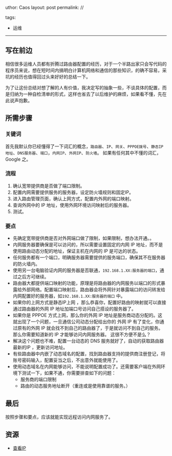 uthor: Caos
layout: post
permalink:  //

tags:
  - 运维
  
  
---

## 写在前边

相信很多运维人员都有折腾过路由器配置的经历，对于一个半路出家只会写代码的程序员来说，想在短时间内搞明白计算机网络和通信的那些知识，的确不容易，采坑的经历也值得回过头来好好的总结一下。

<!--more-->



为了让这份总结对想了解的人有价值，我决定写的抽象一些，不谈具体的配置，而是归纳为一种自检清单的形式，这样也省去了以后维护的麻烦，如果看不懂，先在此说声抱歉。


## 所需步骤

### 关键词
首先我默认你已经懂得了一下词汇的概念，`路由器`、`IP`、`网关`、`PPPOE拨号`、`静态IP地址`、`DNS服务器`、`端口`，`内网IP`、`外网IP`、`防火墙`。
如果有任何其中不懂的词汇，Google 之。

### 流程

 1. 确认宽带提供商是否做了端口限制。
 2. 配置内网需要提供服务的服务器，设定防火墙规则和固定IP。
 2. 进入路由管理页面，确认上网方式，配置内外网的端口映射。
 3. 查询外网中的 IP 地址，使用外网环境访问映射后的服务器。
 4. 测试。


### 要点
 - 先确定宽带提供商是否对外网端口做了限制，如果限制，想办法开通。。
 - 内网服务器要确保是可以访问的，所以需要设置固定的内网 IP 地址，而不是使用路由动态分配的地址，保证主机在内网的 IP 是可达的状态。
 - 任何服务都有一个端口，明确服务器需要提供的服务端口，确保其不在服务器的防火墙内。
 - 使用另一台电脑验证内网的服务器是否联通，`192.168.1.XX:服务器的端口`，通过之后方可继续。
 - 路由器大都提供端口映射的功能，原理是将路由器的内网服务以端口的形式暴露给外部网络。配置端口映射后，路由器会将外网针对暴露端口的访问转发给内网配置好的服务器，如`192.168.1.XX:服务器的端口` 中。
 - 如果你的上网方式是静态IP上网 ，那么恭喜你，配置好路由的映射就可以直接通过路由器的外网 IP 地址加端口号访问自己搭设的服务器了。
 - 如果你是 PPPOE 方式上网，那么你的外网 IP 地址是服务商动态分配的。这就出现了一个问题，一旦通信公司动态分配给出你的 外网 IP 有了变化，你通过原有的外网 IP 就会找不到自己的路由器了，于是就访问不到自己的服务。那么你需要知道新的 IP 才能够访问内网服务器。 这很不方便不是么？
 - 解决这个问题也不难，配置一台动态的 DNS 服务就好了，自动的获取路由器最新的IP ，更新访问地址。
 - 有些路由器中内嵌了动态域名的配置，找到路由器支持的提供商注册登记，将账号密码输入，配置妥当之后，不出意外就能使用了。
 - 使用动态域名在内网能够访问，不能说明配置成功了。还需要客户端在外网环境下测试一下，如果不通，你需要排查如下的问题：
     - 服务商的端口限制
     - 路由的动态服务地址断开（重连或是使用靠谱的服务。）


## 最后

按照步骤和要点，应该就能实现远程访问内网服务了。

## 资源

 - [查看IP][1]


  [1]: http://ddns.oray.com/checkip
